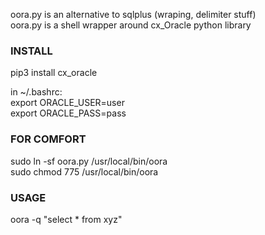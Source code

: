 oora.py is an alternative to sqlplus (wraping, delimiter stuff)  
oora.py is a shell wrapper around cx_Oracle python library

### INSTALL

pip3 install cx_oracle  

in ~/.bashrc:  
export ORACLE_USER=user  
export ORACLE_PASS=pass  

### FOR COMFORT

sudo ln -sf oora.py /usr/local/bin/oora  
sudo chmod 775 /usr/local/bin/oora  

### USAGE
oora -q "select * from xyz"  
